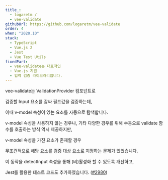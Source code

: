 ```yaml
---
title_:
  - logaretm /
  - vee-validate
githubUrl: https://github.com/logaretm/vee-validate
order: 4
when: "2020.10"
stack:
  - TypeScript
  - Vue.js 2
  - Jest
  - Vue Test Utils
fixedPart:
  - vee-validate는 대표적인
  - Vue.js 지원
  - 입력 검증 라이브러리입니다.
---
```


<span class="nw">vee-validate는 ValidationProvider 컴포넌트로</span>

<span class="nw">검증할 Input 요소를 감싸</span>
<span class="nw">필드값을 검증하는데,</span>

<span class="nw">이때 v-model 속성이 있는 요소를</span>
<span class="nw">자동으로 탐색합니다.</span>

<span class="nw">v-model 속성을 사용하지 않는 경우나,</span>
<span class="nw">기타 다양한 경우를 위해</span>
<span class="nw">수동으로 validate 함수를 호출하는</span>
<span class="nw">방식 역시 제공하지만,</span>

<span class="nw">v-model 속성을 가진</span>
<span class="nw">요소가 존재할 경우</span>

<span class="nw">무조건적으로 해당 요소를</span>
<span class="nw">검증 대상 요소로 지정하는</span>
<span class="nw">문제가 있었습니다.</span>

<span class="nw">이 동작을 detectInput 속성을 통해</span>
<span class="nw">(비)활성화 할 수 있도록 개선하고,</span>

<span class="nw">Jest를 활용한 테스트</span>
<span class="nw">코드도 추가하였습니다. ([#2980](https://github.com/logaretm/vee-validate/pull/2980))</span>
